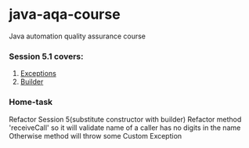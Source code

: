 # java-aqa-course

Java automation quality assurance course

### Session 5.1 covers:

1. [Exceptions](exceptions)
2. [Builder](builder)

### Home-task

Refactor Session 5(substitute constructor with builder)
Refactor method 'receiveCall' 
so it will validate name of a caller has no digits in the name
Otherwise method will throw some Custom Exception